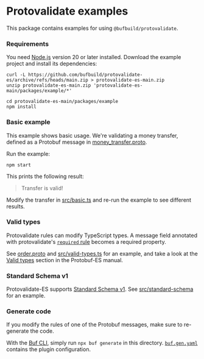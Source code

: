 # Protovalidate examples

This package contains examples for using `@bufbuild/protovalidate`.

### Requirements

You need [Node.js](https://nodejs.org/en/download/) version 20 or later installed. Download the example project
and install its dependencies:

```shell
curl -L https://github.com/bufbuild/protovalidate-es/archive/refs/heads/main.zip > protovalidate-es-main.zip
unzip protovalidate-es-main.zip 'protovalidate-es-main/packages/example/*'

cd protovalidate-es-main/packages/example
npm install
```

### Basic example

This example shows basic usage. We're validating a money transfer, defined as a Protobuf message in [money_transfer.proto](./proto/banking/v1/money_transfer.proto).

Run the example:

```shell
npm start
```

This prints the following result:

> Transfer is valid!

Modify the transfer in [src/basic.ts](./src/index.ts) and re-run the example to see different results.


### Valid types

Protovalidate rules can modify TypeScript types. A message field annotated with protovalidate's [`required` rule](https://buf.build/docs/reference/protovalidate/rules/field_rules/#required) becomes a required property.

See [order.proto](./proto/store/v1/order.proto) and [src/valid-types.ts](./src/valid-types.ts) for an example,
and take a look at the [Valid types](https://github.com/bufbuild/protobuf-es/blob/v2.6.1/MANUAL.md#valid-types)
section in the Protobuf-ES manual.


### Standard Schema v1

Protovalidate-ES supports [Standard Schema v1](https://github.com/standard-schema/standard-schema). See [src/standard-schema](./src/standard-schema.ts) for an example.


### Generate code

If you modify the rules of one of the Protobuf messages, make sure to re-generate the code. 

With the [Buf CLI](https://github.com/bufbuild/buf), simply run `npx buf generate` in this directory. [`buf.gen.yaml`](./buf.gen.yaml)
contains the plugin configuration.

